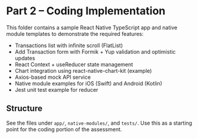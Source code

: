# Part 2 – Coding Implementation

This folder contains a sample React Native TypeScript app and native module templates to demonstrate the required features:
- Transactions list with infinite scroll (FlatList)
- Add Transaction form with Formik + Yup validation and optimistic updates
- React Context + useReducer state management
- Chart integration using react-native-chart-kit (example)
- Axios-based mock API service
- Native module examples for iOS (Swift) and Android (Kotlin)
- Jest unit test example for reducer

## Structure
See the files under `app/`, `native-modules/`, and `tests/`. Use this as a starting point for the coding portion of the assessment.
